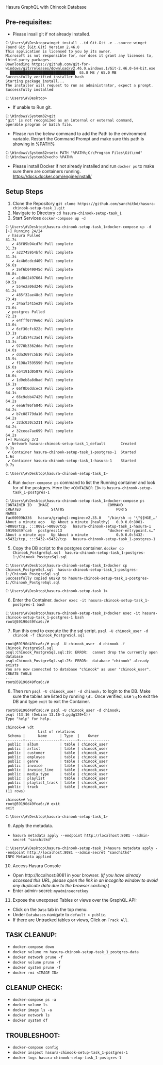 Hasura GraphQL with Chinook Database

## Pre-requisites:
- Please insall git if not already installed.
```
C:\Users\#\Desktop>winget install --id Git.Git -e --source winget
Found Git [Git.Git] Version 2.46.0
This application is licensed to you by its owner.
Microsoft is not responsible for, nor does it grant any licenses to, third-party packages.
Downloading https://github.com/git-for-windows/git/releases/download/v2.46.0.windows.1/Git-2.46.0-64-bit.exe
  ██████████████████████████████  65.0 MB / 65.0 MB
Successfully verified installer hash
Starting package install...
The installer will request to run as administrator, expect a prompt.
Successfully installed

C:\Users\#\Desktop>
```
- If unable to Run git.
```
C:\Windows\System32>git
'git' is not recognized as an internal or external command,
operable program or batch file.
```
- Please run the below command to add the Path to the environment variable. Restart the Command Prompt and make sure this path is showing in %PATH%
```
C:\Windows\System32>setx PATH "%PATH%;C:\Program Files\Git\cmd"
C:\Windows\System32>echo %PATH%
```
- Please install Docker if not already installed and run `docker ps` to make sure there are containers running.
https://docs.docker.com/engine/install/

## Setup Steps
1. Clone the Repository
`git clone https://github.com/sanchitkd/hasura-chinook-setup-task_1.git`
2. Navigate to Directory
`cd hasura-chinook-setup-task_1`
3. Start Services
`docker-compose up -d`
```
C:\Users\#\Desktop\hasura-chinook-setup-task_1>docker-compose up -d
[+] Running 24/24
 ✔ hasura Pulled                                                                                                                                                                                                                       81.7s
   ✔ 43f89b94cd7d Pull complete                                                                                                                                                                                                        31.3s
   ✔ a22745954bfd Pull complete                                                                                                                                                                                                        31.3s
   ✔ 4c4b6cdcd409 Pull complete                                                                                                                                                                                                        56.6s
   ✔ 2ef6b049045d Pull complete                                                                                                                                                                                                        56.8s
   ✔ a1d0d2497664 Pull complete                                                                                                                                                                                                        60.5s
   ✔ 554e2a06d246 Pull complete                                                                                                                                                                                                        61.2s
   ✔ 485f32ae48c3 Pull complete                                                                                                                                                                                                        73.4s
   ✔ 34aaf3415e29 Pull complete                                                                                                                                                                                                        73.6s
 ✔ postgres Pulled                                                                                                                                                                                                                     72.2s
   ✔ e4fff0779e6d Pull complete                                                                                                                                                                                                        13.0s
   ✔ 6cf30cfc822c Pull complete                                                                                                                                                                                                        13.1s
   ✔ af1d574c3ad1 Pull complete                                                                                                                                                                                                        13.3s
   ✔ 9770b3362dda Pull complete                                                                                                                                                                                                        14.0s
   ✔ dda3697c5b16 Pull complete                                                                                                                                                                                                        15.9s
   ✔ f198a7595590 Pull complete                                                                                                                                                                                                        16.0s
   ✔ eb4191d05878 Pull complete                                                                                                                                                                                                        16.0s
   ✔ 1d0eb8a8dbad Pull complete                                                                                                                                                                                                        16.1s
   ✔ 66f0b6ddcec2 Pull complete                                                                                                                                                                                                        64.1s
   ✔ 66c9ebb47429 Pull complete                                                                                                                                                                                                        64.2s
   ✔ eea6f96f604b Pull complete                                                                                                                                                                                                        64.2s
   ✔ b7c08779da16 Pull complete                                                                                                                                                                                                        64.2s
   ✔ 32dc030c5211 Pull complete                                                                                                                                                                                                        64.2s
   ✔ 32ceea7ae699 Pull complete                                                                                                                                                                                                        64.2s
[+] Running 3/3
 ✔ Network hasura-chinook-setup-task_1_default       Created                                                                                                                                                                            0.1s
 ✔ Container hasura-chinook-setup-task_1-postgres-1  Started                                                                                                                                                                            1.6s
 ✔ Container hasura-chinook-setup-task_1-hasura-1    Started                                                                                                                                                                            0.7s

C:\Users\#\Desktop\hasura-chinook-setup-task_1>
```
4. Run `docker-compose ps` command to list the Running container and look for <CONTAINER ID> of the postgres. Here the `<CONTAINER ID>` is `hasura-chinook-setup-task_1-postgres-1`
```
C:\Users\#\Desktop\hasura-chinook-setup-task_1>docker-compose ps
CONTAINER ID   IMAGE                           COMMAND                   CREATED              STATUS                        PORTS                                       NAMES
fac00099b336   hasura/graphql-engine:v2.35.0   "/bin/sh -c '\"${HGE_…"   About a minute ago   Up About a minute (healthy)   0.0.0.0:8081->8080/tcp, :::8081->8080/tcp   hasura-chinook-setup-task_1-hasura-1
59190d49fca6   postgres:13                     "docker-entrypoint.s…"    About a minute ago   Up About a minute             0.0.0.0:5432->5432/tcp, :::5432->5432/tcp   hasura-chinook-setup-task_1-postgres-1
```
5. Copy the DB script to the postgres container. `docker cp Chinook_PostgreSql.sql  hasura-chinook-setup-task_1-postgres-1:/Chinook_PostgreSql.sql`
```
C:\Users\#\Desktop\hasura-chinook-setup-task_1>docker cp Chinook_PostgreSql.sql  hasura-chinook-setup-task_1-postgres-1:/Chinook_PostgreSql.sql
Successfully copied 602kB to hasura-chinook-setup-task_1-postgres-1:/Chinook_PostgreSql.sql

C:\Users\#\Desktop\hasura-chinook-setup-task_1>
```
6. Enter the Container. `docker exec -it hasura-chinook-setup-task_1-postgres-1 bash`
```
C:\Users\#\Desktop\hasura-chinook-setup-task_1>docker exec -it hasura-chinook-setup-task_1-postgres-1 bash
root@59190d49fca6:/#
```
7. Run this cmd to execute the the sql script. `psql -U chinook_user -d chinook -f Chinook_PostgreSql.sql`
```
root@59190d49fca6:/# psql -U chinook_user -d chinook -f Chinook_PostgreSql.sql
psql:Chinook_PostgreSql.sql:19: ERROR:  cannot drop the currently open database
psql:Chinook_PostgreSql.sql:25: ERROR:  database "chinook" already exists
You are now connected to database "chinook" as user "chinook_user".
CREATE TABLE
...
root@59190d49fca6:/#
```
8. Then run `psql -U chinook_user -d chinook;` to login to the DB. Make sure the tables are listed by running `\dt`. Once verified, use `\q` to exit the DB and type `exit` to exit the Container.
```
root@59190d49fca6:/# psql -U chinook_user -d chinook;
psql (13.16 (Debian 13.16-1.pgdg120+1))
Type "help" for help.

chinook=# \dt
               List of relations
 Schema |      Name      | Type  |    Owner
--------+----------------+-------+--------------
 public | album          | table | chinook_user
 public | artist         | table | chinook_user
 public | customer       | table | chinook_user
 public | employee       | table | chinook_user
 public | genre          | table | chinook_user
 public | invoice        | table | chinook_user
 public | invoice_line   | table | chinook_user
 public | media_type     | table | chinook_user
 public | playlist       | table | chinook_user
 public | playlist_track | table | chinook_user
 public | track          | table | chinook_user
(11 rows)

chinook=# \q
root@59190d49fca6:/# exit
exit

C:\Users\#\Desktop\hasura-chinook-setup-task_1>
```
9. Apply the metadata.
- `hasura metadata apply --endpoint http://localhost:8081 --admin-secret "sanchitkd"`
```
C:\Users\#\Desktop\hasura-chinook-setup-task_1>hasura metadata apply --endpoint http://localhost:8081 --admin-secret "sanchitkd"
INFO Metadata applied
```
10. Access Hasura Console
- Open http://localhost:8081 in your browser. (*If you have already accessed this URL, please open the link in an incognito window to avoid any duplicate data due to the browser caching.*)
- Enter admin-secret: `myadminsecretkey`
11. Expose the unexposed Tables or views over the GraphQL API:
- Click on the `Data` tab in the top menu.
- Under `Databases` navigate to `default > public`.
- If there are Untracked tables or views, Click on `Track All`.


## TASK CLEANUP:
- `docker-compose down`
- `docker volume rm hasura-chinook-setup-task_1_postgres-data`
- `docker network prune -f`
- `docker volume prune -f`
- `docker system prune -f`
- `docker rmi <IMAGE ID>`
## CLEANUP CHECK:
- `docker-compose ps -a`
- `docker volume ls`
- `docker image ls -a`
- `docker network ls`
- `docker system df`
## TROUBLESHOOT:
- `docker-compose config`
- `docker inspect hasura-chinook-setup-task_1-postgres-1`
- `docker logs hasura-chinook-setup-task_1-postgres-1`
